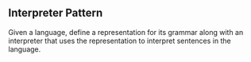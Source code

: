 ## Interpreter Pattern

Given a language, define a representation for its grammar along with an interpreter that uses the representation to interpret sentences in the language.
